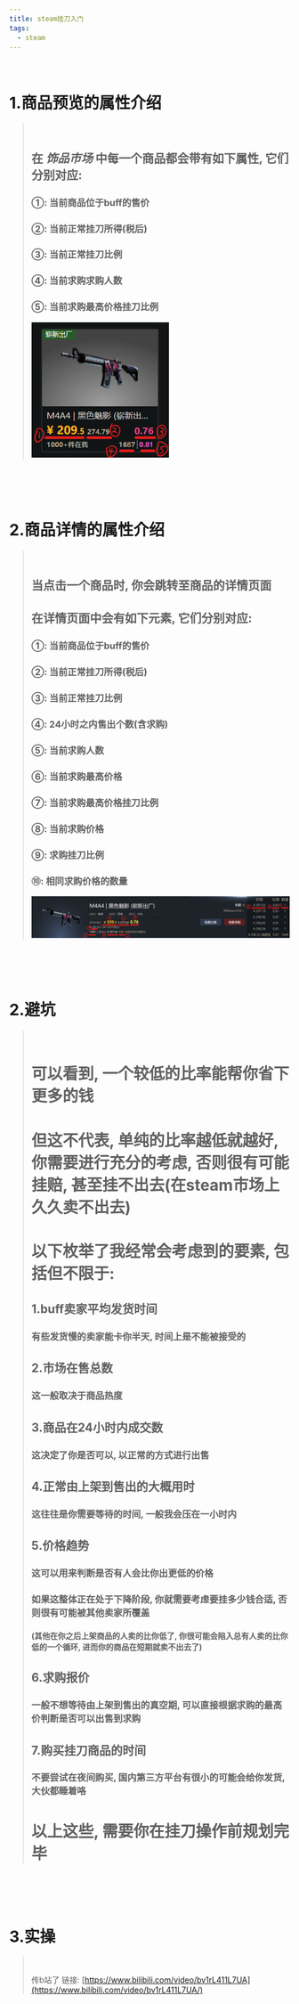 ```yaml
---
title: steam挂刀入门
tags:
  - steam
---
```


<br>

# 1.商品预览的属性介绍
> <br>
> 
> ## 在 _饰品市场_ 中每一个商品都会带有如下属性, 它们分别对应: 
> ### ①: 当前商品位于buff的售价
> ### ②: 当前正常挂刀所得(税后)
> ### ③: 当前正常挂刀比例
> ### ④: 当前求购求购人数
> ### ⑤: 当前求购最高价格挂刀比例
> ![](/assets/image/posts/2021-12-30-PocketDifference/infoshort.png)

<br><br><br>

# 2.商品详情的属性介绍
> <br>
>
> ## 当点击一个商品时, 你会跳转至商品的详情页面
> ## 在详情页面中会有如下元素, 它们分别对应: 
> ### ①: 当前商品位于buff的售价
> ### ②: 当前正常挂刀所得(税后)
> ### ③: 当前正常挂刀比例
> ### ④: 24小时之内售出个数(含求购)
> ### ⑤: 当前求购人数
> ### ⑥: 当前求购最高价格
> ### ⑦: 当前求购最高价格挂刀比例
> ### ⑧: 当前求购价格
> ### ⑨: 求购挂刀比例
> ### ⑩: 相同求购价格的数量
> ![](/assets/image/posts/2021-12-30-PocketDifference/infofull.png)

<br><br><br>

# 2.避坑
> <br>
> 
> # 可以看到, 一个较低的比率能帮你省下更多的钱
> # 但这不代表, 单纯的比率越低就越好, 你需要进行充分的考虑, 否则很有可能挂赔, 甚至挂不出去(在steam市场上久久卖不出去)
> # 以下枚举了我经常会考虑到的要素, 包括但不限于: 
> 
> ## 1.buff卖家平均发货时间
> ### 有些发货慢的卖家能卡你半天, 时间上是不能被接受的
> ## 2.市场在售总数
> ### 这一般取决于商品热度
> ## 3.商品在24小时内成交数
> ### 这决定了你是否可以, 以正常的方式进行出售
> ## 4.正常由上架到售出的大概用时
> ### 这往往是你需要等待的时间, 一般我会压在一小时内
> ## 5.价格趋势
> ### 这可以用来判断是否有人会比你出更低的价格
> ### 如果这整体正在处于下降阶段, 你就需要考虑要挂多少钱合适, 否则很有可能被其他卖家所覆盖
> #### (其他在你之后上架商品的人卖的比你低了, 你很可能会陷入总有人卖的比你低的一个循环, 进而你的商品在短期就卖不出去了)
> ## 6.求购报价
> ### 一般不想等待由上架到售出的真空期, 可以直接根据求购的最高价判断是否可以出售到求购
> ## 7.购买挂刀商品的时间
> ### 不要尝试在夜间购买, 国内第三方平台有很小的可能会给你发货, 大伙都睡着咯
>
> # 以上这些, 需要你在挂刀操作前规划完毕

<br><br><br>

# 3.实操
> <br>
> 
> 传b站了
> 链接: [https://www.bilibili.com/video/bv1rL411L7UA](https://www.bilibili.com/video/bv1rL411L7UA/)